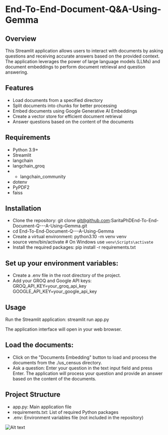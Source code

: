 # End-To-End-Document-Q&A-Using-Gemma

## Overview
This Streamlit application allows users to interact with documents by asking questions and receiving accurate answers based on the provided context. The application leverages the power of large language models (LLMs) and document embeddings to perform document retrieval and question answering.

## Features
- Load documents from a specified directory
- Split documents into chunks for better processing
- Embed documents using Google Generative AI Embeddings
- Create a vector store for efficient document retrieval
- Answer questions based on the content of the documents

## Requirements
- Python 3.9+
- Streamlit
- langchain
- langchain_groq
- - langchain_community
- dotenv
- PyPDF2
- faiss

## Installation
- Clone the repository: git clone git@github.com:SaritaPhDEnd-To-End-Document-Q---A-Using-Gemma.git
- cd End-To-End-Document-Q---A-Using-Gemma
- Create a virtual environment: python3.10 -m venv venv
- source venv/bin/activate  # On Windows use `venv\Scripts\activate`
- Install the required packages: pip install -r requirements.txt

## Set up your environment variables:
- Create a .env file in the root directory of the project.
- Add your GROQ and Google API keys:
GROQ_API_KEY=your_groq_api_key
GOOGLE_API_KEY=your_google_api_key

## Usage
Run the Streamlit application: streamlit run app.py

The application interface will open in your web browser.

## Load the documents:

- Click on the "Documents Embedding" button to load and process the documents from the ./us_census directory.
- Ask a question: Enter your question in the text input field and press Enter. The application will process your question and provide an answer based on the content of the documents.

## Project Structure
- app.py: Main application file
- requirements.txt: List of required Python packages
- .env: Environment variables file (not included in the repository)

![Alt text](<Screenshot 2024-07-25 at 1.23.08 PM.png>)